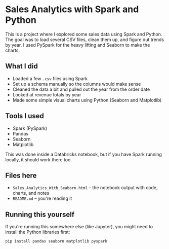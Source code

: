 # Sales Analytics with Spark and Python

This is a project where I explored some sales data using Spark and Python. The goal was to load several CSV files, clean them up, and figure out trends by year. I used PySpark for the heavy lifting and Seaborn to make the charts.

## What I did

- Loaded a few `.csv` files using Spark
- Set up a schema manually so the columns would make sense
- Cleaned the data a bit and pulled out the year from the order date
- Looked at revenue totals by year
- Made some simple visual charts using Python (Seaborn and Matplotlib)

## Tools I used

- Spark (PySpark)
- Pandas
- Seaborn
- Matplotlib

This was done inside a Databricks notebook, but if you have Spark running locally, it should work there too.

## Files here

- `Sales_Analytics_With_Seaborn.html` – the notebook output with code, charts, and notes
- `README.md` – you're reading it

## Running this yourself

If you're running this somewhere else (like Jupyter), you might need to install the Python libraries first:

```bash
pip install pandas seaborn matplotlib pyspark
